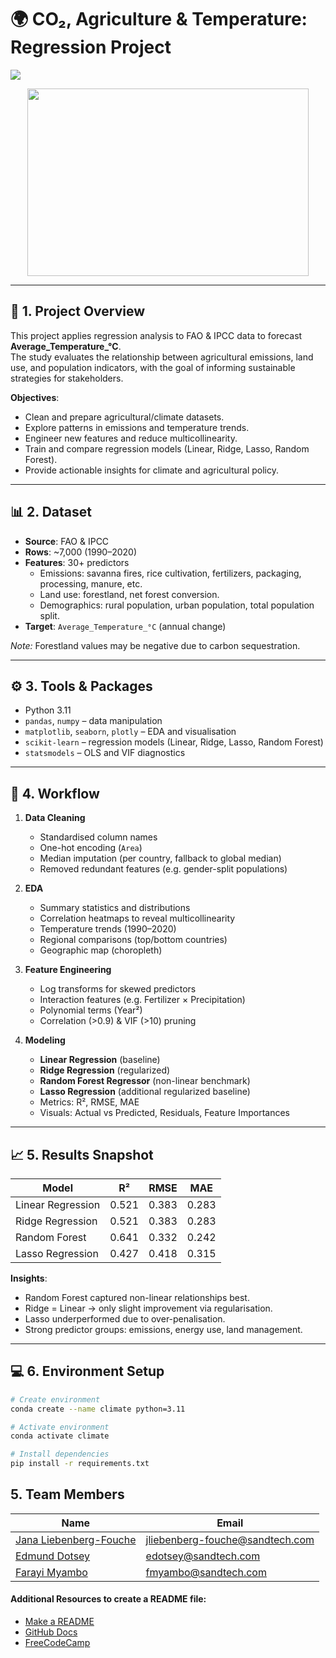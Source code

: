 # 🌍 CO₂, Agriculture & Temperature: Regression Project

![](https://img.shields.io/badge/Python-3776AB.svg?style=for-the-badge&logo=Python&logoColor=white)

<div id="main image" align="center">
  <img src="https://github.com/marcmarais/2401FTDS_Regression_Project/blob/main/agri_image.png" width="450" height="300" alt=""/>
</div>

---

## 📖 1. Project Overview  
This project applies regression analysis to FAO & IPCC data to forecast **Average_Temperature_°C**.  
The study evaluates the relationship between agricultural emissions, land use, and population indicators, with the goal of informing sustainable strategies for stakeholders.

**Objectives**:  
- Clean and prepare agricultural/climate datasets.  
- Explore patterns in emissions and temperature trends.  
- Engineer new features and reduce multicollinearity.  
- Train and compare regression models (Linear, Ridge, Lasso, Random Forest).  
- Provide actionable insights for climate and agricultural policy.  

---

## 📊 2. Dataset  
- **Source**: FAO & IPCC  
- **Rows**: ~7,000 (1990–2020)  
- **Features**: 30+ predictors  
  - Emissions: savanna fires, rice cultivation, fertilizers, packaging, processing, manure, etc.  
  - Land use: forestland, net forest conversion.  
  - Demographics: rural population, urban population, total population split.  
- **Target**: `Average_Temperature_°C` (annual change)  

*Note:* Forestland values may be negative due to carbon sequestration.

---

## ⚙️ 3. Tools & Packages  
- Python 3.11  
- `pandas`, `numpy` – data manipulation  
- `matplotlib`, `seaborn`, `plotly` – EDA and visualisation  
- `scikit-learn` – regression models (Linear, Ridge, Lasso, Random Forest)  
- `statsmodels` – OLS and VIF diagnostics  

---

## 🧹 4. Workflow  
1. **Data Cleaning**  
   - Standardised column names  
   - One-hot encoding (`Area`)  
   - Median imputation (per country, fallback to global median)  
   - Removed redundant features (e.g. gender-split populations)  

2. **EDA**  
   - Summary statistics and distributions  
   - Correlation heatmaps to reveal multicollinearity  
   - Temperature trends (1990–2020)  
   - Regional comparisons (top/bottom countries)  
   - Geographic map (choropleth)  

3. **Feature Engineering**  
   - Log transforms for skewed predictors  
   - Interaction features (e.g. Fertilizer × Precipitation)  
   - Polynomial terms (Year²)  
   - Correlation (>0.9) & VIF (>10) pruning  

4. **Modeling**  
   - **Linear Regression** (baseline)  
   - **Ridge Regression** (regularized)  
   - **Random Forest Regressor** (non-linear benchmark)  
   - **Lasso Regression** (additional regularized baseline)  
   - Metrics: R², RMSE, MAE  
   - Visuals: Actual vs Predicted, Residuals, Feature Importances  

---

## 📈 5. Results Snapshot  

| Model              | R²   | RMSE   | MAE   |
|--------------------|------|--------|-------|
| Linear Regression  | 0.521 | 0.383 | 0.283 |
| Ridge Regression   | 0.521 | 0.383 | 0.283 |
| Random Forest      | 0.641 | 0.332 | 0.242 |
| Lasso Regression   | 0.427 | 0.418 | 0.315 |

**Insights**:  
- Random Forest captured non-linear relationships best.  
- Ridge = Linear → only slight improvement via regularisation.  
- Lasso underperformed due to over-penalisation.  
- Strong predictor groups: emissions, energy use, land management.  

---

## 💻 6. Environment Setup  

```bash
# Create environment
conda create --name climate python=3.11

# Activate environment
conda activate climate

# Install dependencies
pip install -r requirements.txt

```

## 5. Team Members<a class="anchor" id="team-members"></a>

| Name                                                                                        |  Email              
|---------------------------------------------------------------------------------------------|--------------------             
| [Jana Liebenberg-Fouche](https://github.com/Jana-Liebenberg)                                | jliebenberg-fouche@sandtech.com
| [Edmund Dotsey](https://github.com/Edotsey)                                                 | edotsey@sandtech.com
| [Farayi Myambo](https://github.com/Farayi-Explore)                                          | fmyambo@sandtech.com



#### Additional Resources to create a README file:
- [Make a README](https://www.makeareadme.com/)
- [GitHub Docs](https://docs.github.com/en/repositories/managing-your-repositorys-settings-and-features/customizing-your-repository/about-readmes)
- [FreeCodeCamp](https://www.freecodecamp.org/news/how-to-write-a-good-readme-file/)
